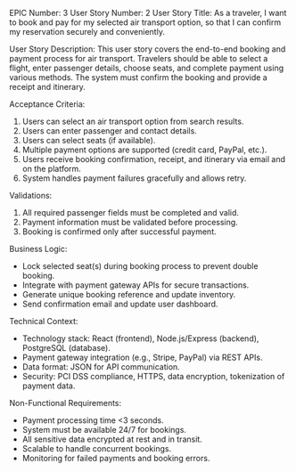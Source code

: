 EPIC Number: 3
User Story Number: 2
User Story Title: As a traveler, I want to book and pay for my selected air transport option, so that I can confirm my reservation securely and conveniently.

User Story Description: This user story covers the end-to-end booking and payment process for air transport. Travelers should be able to select a flight, enter passenger details, choose seats, and complete payment using various methods. The system must confirm the booking and provide a receipt and itinerary.

Acceptance Criteria:
1. Users can select an air transport option from search results.
2. Users can enter passenger and contact details.
3. Users can select seats (if available).
4. Multiple payment options are supported (credit card, PayPal, etc.).
5. Users receive booking confirmation, receipt, and itinerary via email and on the platform.
6. System handles payment failures gracefully and allows retry.

Validations:
1. All required passenger fields must be completed and valid.
2. Payment information must be validated before processing.
3. Booking is confirmed only after successful payment.

Business Logic:
- Lock selected seat(s) during booking process to prevent double booking.
- Integrate with payment gateway APIs for secure transactions.
- Generate unique booking reference and update inventory.
- Send confirmation email and update user dashboard.

Technical Context:
- Technology stack: React (frontend), Node.js/Express (backend), PostgreSQL (database).
- Payment gateway integration (e.g., Stripe, PayPal) via REST APIs.
- Data format: JSON for API communication.
- Security: PCI DSS compliance, HTTPS, data encryption, tokenization of payment data.

Non-Functional Requirements:
- Payment processing time <3 seconds.
- System must be available 24/7 for bookings.
- All sensitive data encrypted at rest and in transit.
- Scalable to handle concurrent bookings.
- Monitoring for failed payments and booking errors.